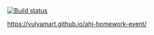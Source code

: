 [![Build status](https://ci.appveyor.com/api/projects/status/qs4adk6l540tgcc4/branch/main?svg=true)](https://ci.appveyor.com/project/YulyaMart/ahj-homework-event/branch/main)

https://yulyamart.github.io/ahj-homework-event/